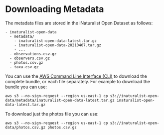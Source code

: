 # Downloading Metadata

The metadata files are stored in the iNaturalist Open Dataset as follows:

```
- inaturalist-open-data
  - metadata/
    - inaturalist-open-data-latest.tar.gz
    - inaturalist-open-data-20210407.tar.gz
    - ...
  - observations.csv.gz
  - observers.csv.gz
  - photos.csv.gz
  - taxa.csv.gz
```

You can use the [AWS Command Line Interface (CLI)](https://aws.amazon.com/cli/) to download the complete bundle, or each file separately. For example to download the bundle you can use:

```
aws s3 --no-sign-request --region us-east-1 cp s3://inaturalist-open-data/metadata/inaturalist-open-data-latest.tar.gz inaturalist-open-data-latest.tar.gz
```

To download just the photos file you can use:

```
aws s3 --no-sign-request --region us-east-1 cp s3://inaturalist-open-data/photos.csv.gz photos.csv.gz
```
